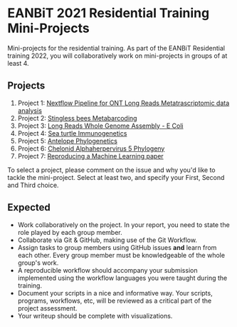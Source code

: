 # EANBiT 2021 Residential Training Mini-Projects

Mini-projects for the residential training. As part of the EANBiT Residential training 2022, you will collaboratively work on mini-projects in groups of at least 4. 

## Projects
1. Project 1: [Nextflow Pipeline for ONT Long Reads Metatrascriptomic data analysis](Project_1.md)
2. Project 2: [Stingless bees Metabarcoding](Project_2.md)
3. Project 3: [Long Reads Whole Genome Assembly - E Coli](Project_3.md)
4. Project 4: [Sea turtle Immunogenetics](Project_4.md)
5. Project 5: [Antelope Phylogenetics](Project_5.md)
6. Project 6: [Chelonid Alphaherpervirus 5 Phylogeny](Project_6.md)
7. Project 7: [Reproducing a Machine Learning paper](Project_7.md)

To select a project, please comment on the issue and why you'd like to tackle the mini-project. Select at least two, and specify your First, Second and Third choice. 
## Expected
- Work collaboratively on the project. In your report, you need to state the role played by each group member.
- Collaborate via Git & GitHub, making use of the Git Workflow.
- Assign tasks to group members using GitHub issues **and** learn from each other. Every group member must be knowledgeable of the whole group's work.
- A reproducible workflow should accompany your submission implemented using the workflow languages you were taught during the training.
- Document your scripts in a nice and informative way. Your scripts, programs, workflows, etc, will be reviewed as a critical part of the project assessment.
- Your writeup should be complete with visualizations.
